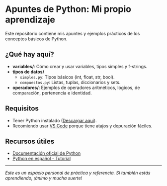 # Apuntes de Python: Mi propio aprendizaje

Este repositorio contiene mis apuntes y ejemplos prácticos de los conceptos básicos de Python.

## ¿Qué hay aquí?
- **variables/**: Cómo crear y usar variables, tipos simples y f-strings.
- **tipos de datos/**
  - `simples.py`: Tipos básicos (int, float, str, bool).
  - `compuestos.py`: Listas, tuplas, diccionarios y sets.
- **operadores/**: Ejemplos de operadores aritméticos, lógicos, de comparación, pertenencia e identidad.


## Requisitos
- Tener Python instalado ([Descargar aquí](https://www.python.org/downloads/)).
- Recomiendo usar [VS Code](https://code.visualstudio.com/) porque tiene atajos y depuración fáciles.

## Recursos útiles
- [Documentación oficial de Python](https://docs.python.org/es/3/)
- [Python en español - Tutorial](https://www.learnpython.org/es/)

---

*Este es un espacio personal de práctica y referencia. Si también estás aprendiendo, ¡ánimo y mucha suerte!*
